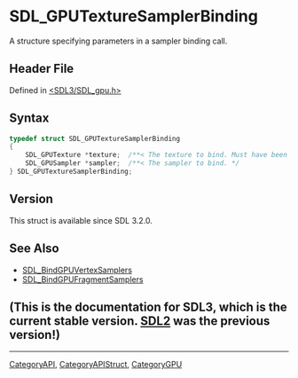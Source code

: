 # SDL_GPUTextureSamplerBinding

A structure specifying parameters in a sampler binding call.

## Header File

Defined in [<SDL3/SDL_gpu.h>](https://github.com/libsdl-org/SDL/blob/main/include/SDL3/SDL_gpu.h)

## Syntax

```c
typedef struct SDL_GPUTextureSamplerBinding
{
    SDL_GPUTexture *texture;  /**< The texture to bind. Must have been created with SDL_GPU_TEXTUREUSAGE_SAMPLER. */
    SDL_GPUSampler *sampler;  /**< The sampler to bind. */
} SDL_GPUTextureSamplerBinding;
```

## Version

This struct is available since SDL 3.2.0.

## See Also

- [SDL_BindGPUVertexSamplers](SDL_BindGPUVertexSamplers)
- [SDL_BindGPUFragmentSamplers](SDL_BindGPUFragmentSamplers)


## (This is the documentation for SDL3, which is the current stable version. [SDL2](https://wiki.libsdl.org/SDL2/) was the previous version!)



----
[CategoryAPI](CategoryAPI), [CategoryAPIStruct](CategoryAPIStruct), [CategoryGPU](CategoryGPU)

